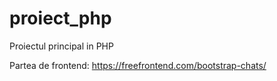 # proiect_php
Proiectul principal in PHP

Partea de frontend: https://freefrontend.com/bootstrap-chats/
